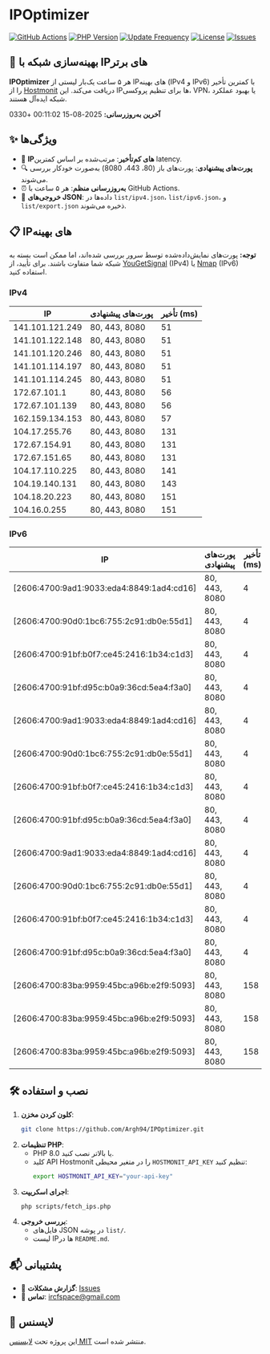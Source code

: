 # IPOptimizer

[![GitHub Actions](https://github.com/Argh94/IPOptimizer/workflows/IPOptimizer/badge.svg)](https://github.com/Argh94/IPOptimizer/actions)
[![PHP Version](https://img.shields.io/badge/PHP-8.0-blue)](https://www.php.net)
[![Update Frequency](https://img.shields.io/badge/Updates-Every%205%20Hours-green)](https://github.com/Argh94/IPOptimizer)
[![License](https://img.shields.io/badge/License-MIT-yellow)](https://opensource.org/licenses/MIT)
[![Issues](https://img.shields.io/github/issues/Argh94/IPOptimizer)](https://github.com/Argh94/IPOptimizer/issues)

## 🚀 بهینه‌سازی شبکه با IPهای برتر

**IPOptimizer** هر ۵ ساعت یک‌بار لیستی از IPهای بهینه (IPv4 و IPv6) با کمترین تأخیر را از [Hostmonit](https://hostmonit.com/) دریافت می‌کند. این IPها برای تنظیم پروکسی، VPN، یا بهبود عملکرد شبکه ایده‌آل هستند.

**آخرین به‌روزرسانی:** 2025-08-15 00:11:02 +0330

## ✨ ویژگی‌ها
- 📡 **IPهای کم‌تأخیر**: مرتب‌شده بر اساس کمترین latency.
- 🔍 **پورت‌های پیشنهادی**: پورت‌های باز (80، 443، 8080) به‌صورت خودکار بررسی می‌شوند.
- ⏰ **به‌روزرسانی منظم**: هر ۵ ساعت با GitHub Actions.
- 📄 **خروجی‌های JSON**: داده‌ها در `list/ipv4.json`، `list/ipv6.json`، و `list/export.json` ذخیره می‌شوند.

## 📋 IPهای بهینه

**توجه:** پورت‌های نمایش‌داده‌شده توسط سرور بررسی شده‌اند، اما ممکن است بسته به شبکه شما متفاوت باشند. برای تأیید، از [YouGetSignal](https://www.yougetsignal.com/tools/open-ports/) (IPv4) یا [Nmap](https://nmap.org/) (IPv6) استفاده کنید.

### IPv4
| IP | پورت‌های پیشنهادی | تأخیر (ms) |
|----|-------------------|------------|
| 141.101.121.249 | 80, 443, 8080 | 51 |
| 141.101.122.148 | 80, 443, 8080 | 51 |
| 141.101.120.246 | 80, 443, 8080 | 51 |
| 141.101.114.197 | 80, 443, 8080 | 51 |
| 141.101.114.245 | 80, 443, 8080 | 51 |
| 172.67.101.1 | 80, 443, 8080 | 56 |
| 172.67.101.139 | 80, 443, 8080 | 56 |
| 162.159.134.153 | 80, 443, 8080 | 57 |
| 104.17.255.76 | 80, 443, 8080 | 131 |
| 172.67.154.91 | 80, 443, 8080 | 131 |
| 172.67.151.65 | 80, 443, 8080 | 131 |
| 104.17.110.225 | 80, 443, 8080 | 141 |
| 104.19.140.131 | 80, 443, 8080 | 143 |
| 104.18.20.223 | 80, 443, 8080 | 151 |
| 104.16.0.255 | 80, 443, 8080 | 151 |

### IPv6
| IP | پورت‌های پیشنهادی | تأخیر (ms) |
|----|-------------------|------------|
| [2606:4700:9ad1:9033:eda4:8849:1ad4:cd16] | 80, 443, 8080 | 4 |
| [2606:4700:90d0:1bc6:755:2c91:db0e:55d1] | 80, 443, 8080 | 4 |
| [2606:4700:91bf:b0f7:ce45:2416:1b34:c1d3] | 80, 443, 8080 | 4 |
| [2606:4700:91bf:d95c:b0a9:36cd:5ea4:f3a0] | 80, 443, 8080 | 4 |
| [2606:4700:9ad1:9033:eda4:8849:1ad4:cd16] | 80, 443, 8080 | 4 |
| [2606:4700:90d0:1bc6:755:2c91:db0e:55d1] | 80, 443, 8080 | 4 |
| [2606:4700:91bf:b0f7:ce45:2416:1b34:c1d3] | 80, 443, 8080 | 4 |
| [2606:4700:91bf:d95c:b0a9:36cd:5ea4:f3a0] | 80, 443, 8080 | 4 |
| [2606:4700:9ad1:9033:eda4:8849:1ad4:cd16] | 80, 443, 8080 | 4 |
| [2606:4700:90d0:1bc6:755:2c91:db0e:55d1] | 80, 443, 8080 | 4 |
| [2606:4700:91bf:b0f7:ce45:2416:1b34:c1d3] | 80, 443, 8080 | 4 |
| [2606:4700:91bf:d95c:b0a9:36cd:5ea4:f3a0] | 80, 443, 8080 | 4 |
| [2606:4700:83ba:9959:45bc:a96b:e2f9:5093] | 80, 443, 8080 | 158 |
| [2606:4700:83ba:9959:45bc:a96b:e2f9:5093] | 80, 443, 8080 | 158 |
| [2606:4700:83ba:9959:45bc:a96b:e2f9:5093] | 80, 443, 8080 | 158 |

## 🛠️ نصب و استفاده
1. **کلون کردن مخزن**:
   ```bash
   git clone https://github.com/Argh94/IPOptimizer.git
   ```
2. **تنظیمات PHP**:
   - PHP 8.0 یا بالاتر نصب کنید.
   - کلید API Hostmonit را در متغیر محیطی `HOSTMONIT_API_KEY` تنظیم کنید:
     ```bash
     export HOSTMONIT_API_KEY="your-api-key"
     ```
3. **اجرای اسکریپت**:
   ```bash
   php scripts/fetch_ips.php
   ```
4. **بررسی خروجی**:
   - فایل‌های JSON در پوشه `list/`.
   - لیست IPها در `README.md`.

## 📬 پشتیبانی
- 🐛 **گزارش مشکلات**: [Issues](https://github.com/Argh94/IPOptimizer/issues)
- 📧 **تماس**: [ircfspace@gmail.com](mailto:ircfspace@gmail.com)

## 📄 لایسنس
این پروژه تحت [لایسنس MIT](https://github.com/Argh94/HandWave/blob/main/LICENCE) منتشر شده است.
